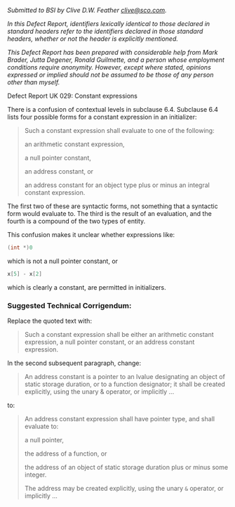*Submitted to BSI by Clive D.W. Feather clive@sco.com.*

*In this Defect Report, identifiers lexically identical to those declared in
standard headers refer to the identifiers declared in those standard headers,
whether or not the header is explicitly mentioned.*

*This Defect Report has been prepared with considerable help from Mark Brader,
Jutta Degener, Ronald Guilmette, and a person whose employment conditions
require anonymity. However, except where stated, opinions expressed or implied
should not be assumed to be those of any person other than myself.*

Defect Report UK 029: Constant expressions

There is a confusion of contextual levels in subclause 6.4. Subclause 6.4 lists
four possible forms for a constant expression in an initializer:

> Such a constant expression shall evaluate to one of the following:
>
> an arithmetic constant expression,
>
> a null pointer constant,
>
> an address constant, or
>
> an address constant for an object type plus or minus an integral constant
> expression.

The first two of these are syntactic forms, not something that a syntactic form
would evaluate to. The third is the result of an evaluation, and the fourth is a
compound of the two types of entity.

This confusion makes it unclear whether expressions like:

```c
(int *)0
```

which is not a null pointer constant, or

```c
x[5] - x[2]
```

which is clearly a constant, are permitted in initializers.

### Suggested Technical Corrigendum:

Replace the quoted text with:

> Such a constant expression shall be either an arithmetic constant expression, a
> null pointer constant, or an address constant expression.

In the second subsequent paragraph, change:

> An address constant is a pointer to an lvalue designating an object of static
> storage duration, or to a function designator; it shall be created explicitly,
> using the unary \& operator, or implicitly ...

to:

> An address constant expression shall have pointer type, and shall evaluate to:
>
> a null pointer,
>
> the address of a function, or
>
> the address of an object of static storage duration plus or minus some integer.
>
> The address may be created explicitly, using the unary `&` operator, or
> implicitly ...
